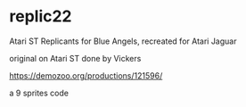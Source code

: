 # replic22
Atari ST Replicants for Blue Angels, recreated for Atari Jaguar

original on Atari ST done by Vickers

https://demozoo.org/productions/121596/

a 9 sprites code

